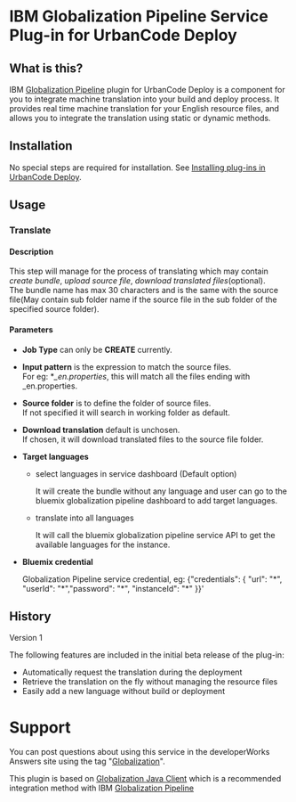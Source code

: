 
IBM Globalization Pipeline Service Plug-in for UrbanCode Deploy
===



<!--
/*    
 * Copyright IBM Corp. 2015
 *
 * Licensed under the Apache License, Version 2.0 (the "License");
 * you may not use this file except in compliance with the License.
 * You may obtain a copy of the License at
 *
 * http://www.apache.org/licenses/LICENSE-2.0
 *
 * Unless required by applicable law or agreed to in writing, software
 * distributed under the License is distributed on an "AS IS" BASIS,
 * WITHOUT WARRANTIES OR CONDITIONS OF ANY KIND, either express or implied.
 * See the License for the specific language governing permissions and
 * limitations under the License.
 */
-->


## What is this?

IBM [Globalization Pipeline](https://www.ng.bluemix.net/docs/#services/GlobalizationPipeline/index.html#globalization) plugin for UrbanCode Deploy is a component for you to integrate machine translation into your build and deploy process. It provides real time machine translation for your English resource files, and allows you to integrate the translation using static or dynamic methods. 


## Installation

No special steps are required for installation. See [Installing plug-ins in UrbanCode Deploy](https://developer.ibm.com/urbancode/docs/installing-plugins-ucd/).

## Usage

### Translate 

#### Description

This step will manage for the process of translating which may contain *create bundle*, *upload source file*, *download translated files*(optional).  
The bundle name has max 30 characters and is the same with the source file(May contain sub folder name if the source file in the sub folder of the specified source folder).

#### Parameters

* **Job Type** can only be **CREATE** currently.
* **Input pattern** is the expression to match the source files.  
   For eg: **_en.properties*, this will match all the files ending with _en.properties.
* **Source folder** is to define the folder of source files.   
   If not specified it will search in working folder as default.
* **Download translation** default is unchosen.  
   If chosen, it will download translated files to the source file folder.
* **Target languages**
  - select languages in service dashboard (Default option)
  
  	It will create the bundle without any language and user can go to the bluemix globalization pipeline dashboard to add target languages.
  - translate into all languages 
  
  	It will call the bluemix globalization pipeline service API to get the available languages for the instance.
* **Bluemix credential**

    Globalization Pipeline service credential, eg: {"credentials": { "url": "\*", "userId": "\*","password": "\*", "instanceId": "\*" }}'

## History

Version 1

The following features are included in the initial beta release of the plug-in:

* Automatically request the translation during the deployment
* Retrieve the translation on the fly without managing the resource files
* Easily add a new language without build or deployment


Support
===
You can post questions about using this service in the developerWorks Answers site
using the tag "[Globalization](https://developer.ibm.com/answers/topics/globalization/)".

This plugin is based on [Globalization Java Client](https://github.com/IBM-Bluemix/gp-java-client) which is a recommended integration method with IBM [Globalization Pipeline](https://www.ng.bluemix.net/docs/#services/GlobalizationPipeline/index.html#globalization)



